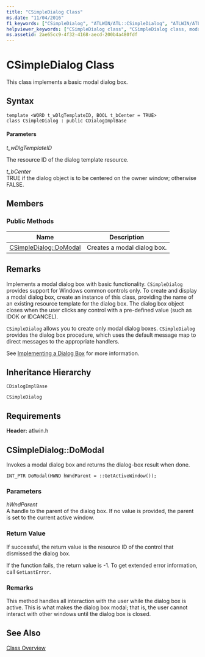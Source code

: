 ```yaml
---
title: "CSimpleDialog Class"
ms.date: "11/04/2016"
f1_keywords: ["CSimpleDialog", "ATLWIN/ATL::CSimpleDialog", "ATLWIN/ATL::CSimpleDialog::DoModal"]
helpviewer_keywords: ["CSimpleDialog class", "CSimpleDialog class, modal dialog boxes in ATL", "dialog boxes, modal", "modal dialog boxes, ATL"]
ms.assetid: 2ae65cc9-4f32-4168-aecd-200b4a480fdf
---
```

# CSimpleDialog Class

This class implements a basic modal dialog box.

## Syntax

```
template <WORD t_wDlgTemplateID, BOOL t_bCenter = TRUE>
class CSimpleDialog : public CDialogImplBase
```

#### Parameters

*t_wDlgTemplateID*

The resource ID of the dialog template resource.

*t_bCenter*<br/>
TRUE if the dialog object is to be centered on the owner window; otherwise FALSE.

## Members

### Public Methods

|Name|Description|
|----------|-----------------|
|[CSimpleDialog::DoModal](#domodal)|Creates a modal dialog box.|

## Remarks

Implements a modal dialog box with basic functionality. `CSimpleDialog` provides support for Windows common controls only. To create and display a modal dialog box, create an instance of this class, providing the name of an existing resource template for the dialog box. The dialog box object closes when the user clicks any control with a pre-defined value (such as IDOK or IDCANCEL).

`CSimpleDialog` allows you to create only modal dialog boxes. `CSimpleDialog` provides the dialog box procedure, which uses the default message map to direct messages to the appropriate handlers.

See [Implementing a Dialog Box](../../atl/implementing-a-dialog-box.md) for more information.

## Inheritance Hierarchy

`CDialogImplBase`

`CSimpleDialog`

## Requirements

**Header:** atlwin.h

##  <a name="domodal"></a>  CSimpleDialog::DoModal

Invokes a modal dialog box and returns the dialog-box result when done.

```
INT_PTR DoModal(HWND hWndParent = ::GetActiveWindow());
```

### Parameters

*hWndParent*<br/>
A handle to the parent of the dialog box. If no value is provided, the parent is set to the current active window.

### Return Value

If successful, the return value is the resource ID of the control that dismissed the dialog box.

If the function fails, the return value is -1. To get extended error information, call `GetLastError`.

### Remarks

This method handles all interaction with the user while the dialog box is active. This is what makes the dialog box modal; that is, the user cannot interact with other windows until the dialog box is closed.

## See Also

[Class Overview](../../atl/atl-class-overview.md)
